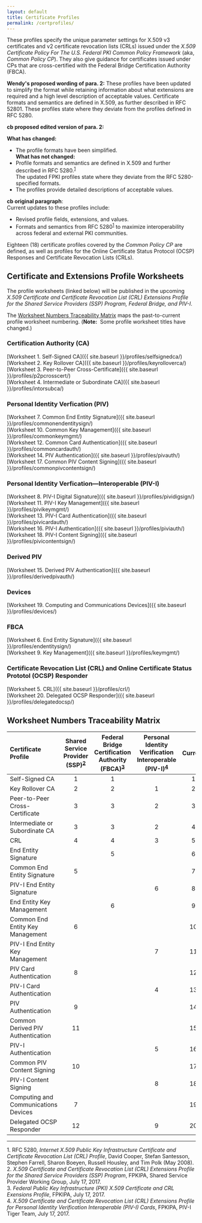 ```yaml
---
layout: default
title: Certificate Profiles
permalink: /certprofiles/
---
```


These profiles specify the unique parameter settings for X.509 v3 certificates and v2 certificate revocation lists (CRLs) issued under the _X.509 Certificate Policy For The U.S. Federal PKI Common Policy Framework_ (aka, _Common Policy CP_). They also give guidance for certificates issued under CPs that are cross-certified with the Federal Bridge Certification Authority (FBCA). 

**Wendy's proposed wording of para. 2:** These profiles <!--Repeats "these profiles".-->have been updated to simplify the format while retaining information about what extensions are required and a high level description of acceptable values.
Certificate formats and semantics are defined in X.509, as further described in RFC 52801.  These profiles state where they deviate from the profiles defined in RFC 5280.

**cb proposed edited version of para. 2:**<br>

**What has changed:**
* The profile formats have been simplified.<br>
**What has not changed:**  
* Profile formats and semantics are defined in X.509 and further described in RFC 5280.<sup>[1](#1)</sup><br>
The updated FPKI profiles state where they deviate from the RFC 5280-specified formats.
* The profiles provide detailed descriptions of acceptable values.

**cb original paragraph**:  
Current updates to these profiles include:
* Revised profile fields, extensions, and values.
* Formats and semantics from RFC 5280<sup>[1](#1)</sup> to maximize interoperability across federal and external PKI communities.


Eighteen (18) certificate profiles covered by the _Common Policy CP_ are defined, as well as profiles for the Online Certificate Status Protocol (OCSP) Responses and Certificate Revocation Lists (CRLs).

## Certificate and Extensions Profile Worksheets

The profile worksheets (linked below) will be published in the upcoming _X.509 Certificate and Certificate Revocation List (CRL) Extensions Profile for the Shared Service Providers (SSP) Program, Federal Bridge, and PIV-I_.

The [Worksheet Numbers Traceability Matrix](#worksheet-numbers-traceability-matrix) maps the past-to-current profile worksheet numbering. (**Note:**&nbsp;&nbsp;Some profile worksheet titles have changed.)

### Certification Authority (CA) 
 
[Worksheet 1. Self-Signed CA]({{ site.baseurl }}/profiles/selfsignedca/)<BR>
[Worksheet 2. Key Rollover CA]({{ site.baseurl }}/profiles/keyrolloverca/)<BR>
[Worksheet 3. Peer-to-Peer Cross-Certificate]({{ site.baseurl }}/profiles/p2pcrosscert/)<BR>
[Worksheet 4. Intermediate or Subordinate CA]({{ site.baseurl }}/profiles/intorsubca/)<BR>

### Personal Identity Verfication (PIV)

[Worksheet 7. Common End Entity Signature]({{ site.baseurl }}/profiles/commonendentitysign/)<BR>
[Worksheet 10. Common Key Management]({{ site.baseurl }}/profiles/commonkeymgmt/)<BR>
[Worksheet 12. Common Card Authentication]({{ site.baseurl }}/profiles/commoncardauth/)<BR>
[Worksheet 14. PIV Authentication]({{ site.baseurl }}/profiles/pivauth/)<BR>
[Worksheet 17. Common PIV Content Signing]({{ site.baseurl }}/profiles/commonpivcontentsign/)<BR>

### Personal Identity Verfication&mdash;Interoperable (PIV-I)

[Worksheet 8. PIV-I Digital Signature]({{ site.baseurl }}/profiles/pividigsign/)<BR>
[Worksheet 11. PIV-I Key Management]({{ site.baseurl }}/profiles/pivikeymgmt/)<BR>
[Worksheet 13. PIV-I Card Authentication]({{ site.baseurl }}/profiles/pivicardauth/)<BR>
[Worksheet 16. PIV-I Authentication]({{ site.baseurl }}/profiles/piviauth/)<BR>
[Worksheet 18. PIV-I Content Signing]({{ site.baseurl }}/profiles/pivicontentsign/)<BR>

### Derived PIV

[Worksheet 15. Derived PIV Authentication]({{ site.baseurl }}/profiles/derivedpivauth/)

### Devices

[Worksheet 19. Computing and Communications Devices]({{ site.baseurl }}/profiles/devices/)

### FBCA

[Worksheet 6. End Entity Signature]({{ site.baseurl }}/profiles/endentitysign/)<BR>
[Worksheet 9. Key Management]({{ site.baseurl }}/profiles/keymgmt/)

### Certificate Revocation List (CRL) and Online Certificate Status Prototol (OCSP) Responder

[Worksheet 5. CRL]({{ site.baseurl }}/profiles/crl/)<BR>
[Worksheet 20. Delegated OCSP Responder]({{ site.baseurl }}/profiles/delegatedocsp/)

<!--Historical profile worksheet naming for 8-13+15 doesn't match current worksheet naming. Validate with Wendy next week.-->
## Worksheet Numbers Traceability Matrix

| **Certificate Profile**           | **Shared<BR>Service<BR>Provider<BR>(SSP)<sup>[2](#2)</sup> <BR>**  | **Federal<BR>Bridge<BR>Certification<BR>Authority<BR>(FBCA)<sup>[3](#3)</sup> <BR>**     | **Personal<BR>Identity<BR>Verification<BR>Interoperable<BR>(PIV-I)<sup>[4](#4)</sup>**     | **Current<BR>**   |
| :----------------------------------  | :---------:  | :-----------:    | :-----------:      | :-----------:      |
| Self-Signed CA                       | 1            | 1                |               | 1             |
| Key Rollover CA                      | 2             | 2               |  1            | 2             |
| Peer-to-Peer Cross-Certificate       | 3             | 3                |  2            | 3             |
| Intermediate or Subordinate CA       | 3              | 3               |  2            | 4             |
| CRL                                  | 4              | 4               |  3            | 5             |
| End Entity Signature       |                | 5        |                 | 6             |
| Common End Entity Signature       | 5              |              |               | 7             |
| PIV-I End Entity Signature       |                |              |  6            | 8             |
| End Entity Key Management       |                |  6           |               | 9             |
| Common End Entity Key Management       | 6               |             |               | 10             |
| PIV-I End Entity Key Management       |                |             | 7              | 11             |
| PIV Card Authentication       | 8               |             |               | 12             |
| PIV-I Card Authentication       |                |             |  4             | 13             |
| PIV Authentication       |  9              |             |               | 14             |
| Common Derived PIV Authentication       |  11              |             |               | 15             |
| PIV-I Authentication       |                |             |  5             | 16             |
| Common PIV Content Signing       | 10               |             |               | 17             |
| PIV-I Content Signing       |                |             |  8             | 18             |
| Computing and Communications Devices       | 7               |             |               | 19             |
| Delegated OCSP Responder       | 12               |             | 9             | 20             |

-----------------
<a name="1">1</a>. RFC 5280, _Internet X.509 Public Key Infrastructure Certificate and Certificate Revocation List (CRL) Profile_, David Cooper, Stefan Santesson, Stephen Farrell, Sharon Boeyen, Russell Housley, and Tim Polk (May 2008).<br>
<a name="2">2</a>. _X.509 Certificate and Certificate Revocation List (CRL) Extensions Profile for the Shared Service Providers (SSP) Program_, FPKIPA, Shared Service Provider Working Group, July 17, 2017.<br>
<a name="3">3</a>. _Federal Public Key Infrastructure (PKI) X.509 Certificate and CRL Exensions Profile_, FPKIPA, July 17, 2017.<br>
<a name="4">4</a>. _X.509 Certificate and Certificate Revocation List (CRL) Extensions Profile for Personal Identity Verification Interoperable (PIV-I) Cards_, FPKIPA, PIV-I Tiger Team, July 17, 2017.

